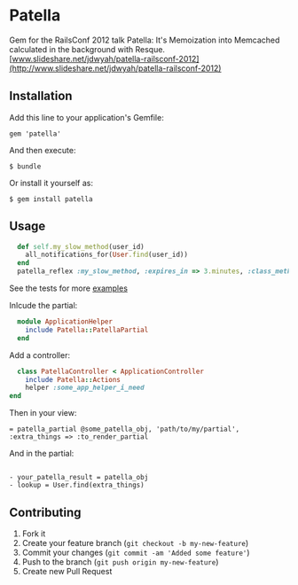 # Patella

Gem for the RailsConf 2012 talk Patella: It's Memoization into Memcached calculated in the background with Resque.
[www.slideshare.net/jdwyah/patella-railsconf-2012](http://www.slideshare.net/jdwyah/patella-railsconf-2012)

## Installation

Add this line to your application's Gemfile:

    gem 'patella'

And then execute:

    $ bundle

Or install it yourself as:

    $ gem install patella

## Usage

```ruby
  def self.my_slow_method(user_id)
    all_notifications_for(User.find(user_id))
  end
  patella_reflex :my_slow_method, :expires_in => 3.minutes, :class_method => true
```

See the tests for more [examples](https://github.com/kbrock/patella/blob/master/test/patella_test.rb)

Inlcude the partial:
```ruby
  module ApplicationHelper
    include Patella::PatellaPartial
  end
```

Add a controller:
```ruby
  class PatellaController < ApplicationController
    include Patella::Actions
    helper :some_app_helper_i_need
end
```

Then in your view:

```haml
= patella_partial @some_patella_obj, 'path/to/my/partial', :extra_things => :to_render_partial
```

And in the partial:

```haml

- your_patella_result = patella_obj
- lookup = User.find(extra_things)

```

## Contributing

1. Fork it
2. Create your feature branch (`git checkout -b my-new-feature`)
3. Commit your changes (`git commit -am 'Added some feature'`)
4. Push to the branch (`git push origin my-new-feature`)
5. Create new Pull Request
